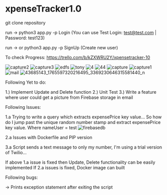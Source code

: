 # xpenseTracker1.0

git clone repository 

run -> python3 app.py -p Login (You can use Test Login: test@test.com | Password: test123)


run -> or python3 app.py -p SignUp (Create new user)

To check Progress: https://trello.com/b/kZXWRU2Y/xpensetracker-10


![capture2](https://user-images.githubusercontent.com/30497847/46894255-7e2aec00-ce39-11e8-928d-93b511c393a6.PNG)
![capture3](https://user-images.githubusercontent.com/30497847/46894256-7e2aec00-ce39-11e8-9f0a-7f4d7563e505.PNG)
![edfs](https://user-images.githubusercontent.com/30497847/46894257-7e2aec00-ce39-11e8-9865-1468756ab9ef.PNG)
![tony](https://user-images.githubusercontent.com/30497847/46894258-7e2aec00-ce39-11e8-91d0-2f9d2f0be76b.PNG)
![4](https://user-images.githubusercontent.com/30497847/46894259-7e2aec00-ce39-11e8-8222-931c872a6cb0.PNG)
![44](https://user-images.githubusercontent.com/30497847/46894260-7e2aec00-ce39-11e8-934c-8aa1c6fbcf06.PNG)
![capture](https://user-images.githubusercontent.com/30497847/46894261-7e2aec00-ce39-11e8-9421-4c601ecb6468.PNG)
![capture1](https://user-images.githubusercontent.com/30497847/46894262-7e2aec00-ce39-11e8-90a0-7a3e5970b6fd.PNG)
![mail](https://user-images.githubusercontent.com/30497847/46894832-753b1a00-ce3b-11e8-947a-5180774a46e1.PNG)
![43685143_1765597320216495_3369230646315581440_n](https://user-images.githubusercontent.com/30497847/46894854-871cbd00-ce3b-11e8-9446-f07525ce6954.jpg)


Following Yet to do:

1.) Implement Update and Delete function
2.) Unit Test
3.) Write a feature where user could get a picture from Firebase storage in email

Following Issues:

1.a Trying to write a query which extracts expensePrice key value... 
So how do I jump past the unique random number stamp and extract expensePrice key value. Where nameUser = test
![firebasedb](https://user-images.githubusercontent.com/30497847/46894471-42dced00-ce3a-11e8-88b6-1cbfa80927f5.PNG)

2.a Issues with Dockerfile and PIP version

3.a Script sends a text message to only my number, I'm using a trial version of Twilio...

If above 1.a issue is fixed then Update, Delete functionality can be easily implemented
If 2.a issues is fixed, Docker image can built

Following bugs:

-> Prints exception statement after exiting the script 

